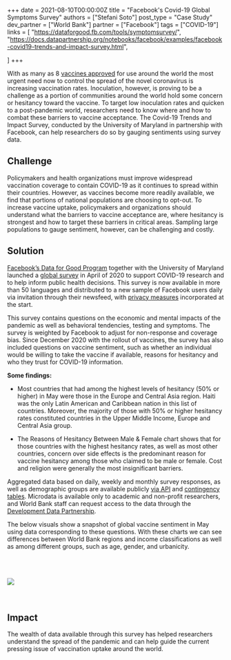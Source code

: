 +++
date = 2021-08-10T00:00:00Z
title = "Facebook's Covid-19 Global Symptoms Survey"
authors = ["Stefani Soto"]
post_type = "Case Study"
dev_partner = ["World Bank"]
partner = ["Facebook"]
tags = ["COVID-19"]
links = [
    "https://dataforgood.fb.com/tools/symptomsurvey/",
    "https://docs.datapartnership.org/notebooks/facebook/examples/facebook-covid19-trends-and-impact-survey.html",

]
+++

With as many as 8 [vaccines approved](https://www.nytimes.com/interactive/2020/science/coronavirus-vaccine-tracker.html) for use around the world the most urgent need now to control the spread of the novel coronavirus is increasing vaccination rates. Inoculation, however, is proving to be a challenge as a portion of communities around the world hold some concern or hesitancy toward the vaccine. To target low inoculation rates and quicken to a post-pandemic world, researchers need to know where and how to combat these barriers to vaccine acceptance. The Covid-19 Trends and Impact Survey, conducted by the University of Maryland in partnership with Facebook, can help researchers do so by gauging sentiments using survey data.

## Challenge

Policymakers and health organizations must improve widespread vaccination coverage to contain COVID-19 as it continues to spread within their countries. However, as vaccines become more readily available, we find that portions of national populations are choosing to opt-out. To increase vaccine uptake, policymakers and organizations should understand what the barriers to vaccine acceptance are, where hesitancy is strongest and how to target these barriers in critical areas. Sampling large populations to gauge sentiment, however, can be challenging and costly.  

## Solution

[Facebook’s Data for Good Program](https://dataforgood.fb.com/) together with the University of Maryland launched a [global survey](https://dataforgood.fb.com/tools/symptomsurvey/) in April of 2020 to support COVID-19 research and to help inform public health decisions. This survey is now available in more than 50 languages and distributed to a new sample of Facebook users daily via invitation through their newsfeed, with [privacy measures](https://dataforgood.fb.com/wp-content/uploads/2020/04/Symptom_Survey_Overview_Final.pdf#page=6) incorporated at the start.  

This survey contains questions on the economic and mental impacts of the pandemic as well as behavioral tendencies, testing and symptoms. The survey is weighted by Facebook to adjust for non-response and coverage bias. Since December 2020 with the rollout of vaccines, the survey has also included questions on vaccine sentiment, such as whether an individual would be willing to take the vaccine if available, reasons for hesitancy and who they trust for COVID-19 information.

**Some findings:**

- Most countries that had among the highest levels of hesitancy (50% or higher) in May were those in the Europe and Central Asia region. Haiti was the only Latin American and Caribbean nation in this list of countries. Moreover, the majority of those with 50% or higher hesitancy rates constituted countries in the Upper Middle Income, Europe and Central Asia group.

- The Reasons of Hesitancy Between Male & Female chart shows that for those countries with the highest hesitancy rates, as well as most other countries, concern over side effects is the predominant reason for vaccine hesitancy among those who claimed to be male or female. Cost and religion were generally the most insignificant barriers.

Aggregated data based on daily, weekly and monthly survey responses, as well as demographic groups are available publicly [via API](https://gisumd.github.io/COVID-19-API-Documentation/) and [contingency tables](https://covidmap.umd.edu/umdcsvs/Contingency_Tables/). Microdata is available only to academic and non-profit researchers, and World Bank staff can request access to the data through the [Development Data Partnership](https://datapartnership.org/).

The below visuals show a snapshot of global vaccine sentiment in May using data corresponding to these questions. With these charts we can see differences between World Bank regions and income classifications as well as among different groups, such as age, gender, and urbanicity.

<br>
<br>
<br>
<div class='tableauPlaceholder' id='viz1629144571619' style='position: relative'><noscript><a href='http:&#47;&#47;localhost:1313&#47;'><img alt=' ' src='https:&#47;&#47;public.tableau.com&#47;static&#47;images&#47;Fa&#47;FacebookCOVIDSymptomsSurveys-HesitancyRatesMay&#47;GlobalHesitancyRateMay2021&#47;1_rss.png' style='border: none' /></a></noscript><object class='tableauViz'  style='display:none;'><param name='host_url' value='https%3A%2F%2Fpublic.tableau.com%2F' /> <param name='embed_code_version' value='3' /> <param name='path' value='views&#47;FacebookCOVIDSymptomsSurveys-HesitancyRatesMay&#47;GlobalHesitancyRateMay2021?:language=en-US&amp;:embed=y&amp;:toolbar=yes&amp;:embed_code_version=3&amp;:loadOrderID=0&amp;:display_count=yes&amp;:tabs=yes' /> <param name='toolbar' value='yes' /><param name='static_image' value='https:&#47;&#47;public.tableau.com&#47;static&#47;images&#47;Fa&#47;FacebookCOVIDSymptomsSurveys-HesitancyRatesMay&#47;GlobalHesitancyRateMay2021&#47;1.png' /> <param name='animate_transition' value='yes' /><param name='display_static_image' value='yes' /><param name='display_spinner' value='yes' /><param name='display_overlay' value='yes' /><param name='display_count' value='yes' /><param name='tabs' value='yes' /><param name='language' value='en-US' /></object></div>                <script type='text/javascript'>                    var divElement = document.getElementById('viz1629144571619');                    var vizElement = divElement.getElementsByTagName('object')[0];                    if ( divElement.offsetWidth > 800 ) { vizElement.style.width='1000px';vizElement.style.height='850px';} else if ( divElement.offsetWidth > 500 ) { vizElement.style.width='1000px';vizElement.style.height='850px';} else { vizElement.style.width='100%';vizElement.style.height='750px';}                     var scriptElement = document.createElement('script');                    scriptElement.src = 'https://public.tableau.com/javascripts/api/viz_v1.js';                    vizElement.parentNode.insertBefore(scriptElement, vizElement);                </script>
<br>
<br>

## Impact

The wealth of data available through this survey has helped researchers understand the spread of the pandemic and can help guide the current pressing issue of vaccination uptake around the world.

<br>